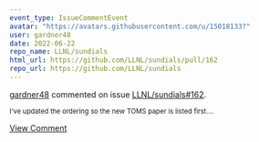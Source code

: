 ```yaml
---
event_type: IssueCommentEvent
avatar: "https://avatars.githubusercontent.com/u/15018133?"
user: gardner48
date: 2022-06-22
repo_name: LLNL/sundials
html_url: https://github.com/LLNL/sundials/pull/162
repo_url: https://github.com/LLNL/sundials
---
```


<a href='https://github.com/gardner48' target='_blank'>gardner48</a> commented on issue <a href='https://github.com/LLNL/sundials/pull/162' target='_blank'>LLNL/sundials#162</a>.

<small>I've updated the ordering so the new TOMS paper is listed first....</small>

<a href='https://github.com/LLNL/sundials/pull/162' target='_blank'>View Comment</a>